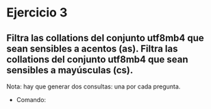 # Ejercicio 3

## Filtra las collations del conjunto utf8mb4 que sean sensibles a acentos (as). Filtra las collations del conjunto utf8mb4 que sean sensibles a mayúsculas (cs).

Nota: hay que generar dos consultas: una por cada pregunta.

- Comando:

```

```